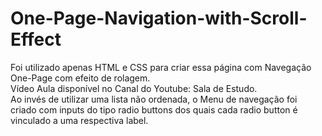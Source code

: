 # One-Page-Navigation-with-Scroll-Effect
Foi utilizado apenas HTML e CSS para criar essa página com Navegação One-Page com efeito de rolagem.<br> Vídeo Aula disponível no Canal do Youtube: Sala de Estudo.<br>
Ao invés de utilizar uma lista não ordenada, o Menu de navegação foi criado com inputs do tipo radio buttons dos quais cada radio button é vinculado a uma respectiva label.
